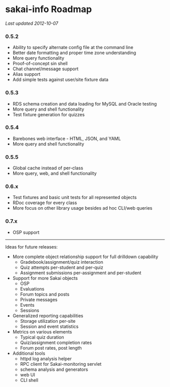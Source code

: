 # sakai-info Roadmap #

*Last updated 2012-10-07*

### 0.5.2 ###

* Ability to specify alternate config file at the command line
* Better date formatting and proper time zone understanding
* More query functionality
* Proof-of-concept sin shell
* Chat channel/message support
* Alias support
* Add simple tests against user/site fixture data

### 0.5.3 ###

* RDS schema creation and data loading for MySQL and Oracle testing
* More query and shell functionality
* Test fixture generation for quizzes

### 0.5.4 ###

* Barebones web interface - HTML, JSON, and YAML
* More query and shell functionality

### 0.5.5 ###

* Global cache instead of per-class
* More query, web, and shell functionality

### 0.6.x ###

* Test fixtures and basic unit tests for all represented objects
* RDoc coverage for every class
* More focus on other library usage besides ad hoc CLI/web queries

### 0.7.x ###

* OSP support

------

Ideas for future releases:

* More complete object relationship support for full drilldown capability
  * Gradebook/assignment/quiz interaction
  * Quiz attempts per-student and per-quiz
  * Assignment submissions per-assignment and per-student
* Support for more Sakai objects
  * OSP
  * Evaluations
  * Forum topics and posts
  * Private messages
  * Events
  * Sessions
* Generalized reporting capabilities
  * Storage utilization per-site
  * Session and event statistics
* Metrics on various elements
  * Typical quiz duration
  * Quiz/assignment completion rates
  * Forum post rates, post length
* Additional tools
  * httpd log analysis helper
  * RPC client for Sakai-monitoring servlet
  * schema analysis and generators
  * web UI
  * CLI shell

